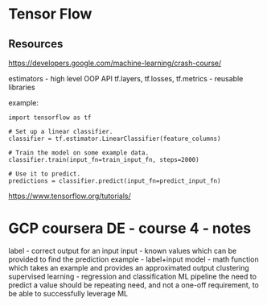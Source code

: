 # Tensor Flow
## Resources
https://developers.google.com/machine-learning/crash-course/

estimators - high level OOP API
tf.layers, tf.losses, tf.metrics - reusable libraries

example:
```
import tensorflow as tf

# Set up a linear classifier.
classifier = tf.estimator.LinearClassifier(feature_columns)

# Train the model on some example data.
classifier.train(input_fn=train_input_fn, steps=2000)

# Use it to predict.
predictions = classifier.predict(input_fn=predict_input_fn)
```

https://www.tensorflow.org/tutorials/

# GCP coursera DE - course 4 - notes

label - correct output for an input
input - known values which can be provided to find the prediction
example - label+input
model - math function which takes an example and provides an approximated output
clustering
supervised learning - regression and classification
ML pipeline
the need to predict a value should be repeating need, and not a one-off requirement, to be able to successfully leverage ML

